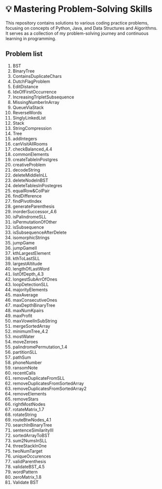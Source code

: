 # 💡 Mastering Problem-Solving Skills
This repository contains solutions to various coding practice problems, focusing on concepts of Python, Java, and Data Structures and Algorithms. It serves as a collection of my problem-solving journey and continuous learning in programming.

## Problem list
1. BST  
2. BinaryTree  
3. ContainsDuplicateChars  
4. DutchFlagProblem  
5. EditDistance  
6. IdxOfFirstOccurrence  
7. IncreasingTripletSubsequence  
8. MissingNumberInArray  
9. QueueViaStack  
10. ReverseWords  
11. SinglyLinkedList  
12. Stack  
13. StringCompression  
14. Tree  
15. addIntegers  
16. canVisitAllRooms  
17. checkBalanced_4.4  
18. commonElements  
19. createTableInPostgres  
20. creativeProblem  
21. decodeString  
22. deleteMiddleInLL  
23. deleteNodeInBST  
24. deleteTablesInPostegres  
25. equalRow&ColPair  
26. findDifference  
27. findPivotIndex  
28. generateParenthesis  
29. inorderSuccessor_4.6  
30. isPalindromeSLL  
31. isPermutationOfOther  
32. isSubsequence  
33. isSubsequenceAfterDelete  
34. isomorphicStrings  
35. jumpGame  
36. jumpGameII  
37. kthLargestElement  
38. kthToLastSLL  
39. largestAltitude  
40. lengthOfLastWord  
41. listOfDepth_4.3  
42. longestSubArrOfOnes  
43. loopDetectionSLL  
44. majorityElements  
45. maxAverage  
46. maxConsecutiveOnes  
47. maxDepthBinaryTree  
48. maxNumKpairs  
49. maxProfit  
50. maxVowelInSubString  
51. mergeSortedArray  
52. minimumTree_4.2  
53. mostWater  
54. moveZeroes  
55. palindromePermutation_1.4  
56. partitionSLL  
57. pathSum  
58. phoneNumber  
59. ransomNote  
60. recentCalls  
61. removeDuplicateFromSLL  
62. removeDuplicatesFromSortedArray  
63. removeDuplicatesFromSortedArray2  
64. removeElements  
65. removeStars  
66. rightMostNodes  
67. rotateMatrix_1.7  
68. rotateString  
69. routeBtwNodes_4.1  
70. searchInBinaryTree  
71. sentenceSimilarityIII  
72. sortedArrayToBST  
73. sum2NumsInSLL  
74. threeStackInOne  
75. twoNumTarget  
76. uniqueOccurences  
77. validParenthesis  
78. validateBST_4.5  
79. wordPattern  
80. zeroMatrix_1.8
81. Validate BST
